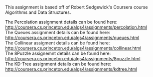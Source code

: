 This assignment is based off of Robert Sedgewick's Coursera course Algorithms and Data Structures.

The Percolation assignment details can be found here: http://coursera.cs.princeton.edu/algs4/assignments/percolation.html  
The Queues assignment details can be found here: http://coursera.cs.princeton.edu/algs4/assignments/queues.html  
The Collinear assigment details can be found here: http://coursera.cs.princeton.edu/algs4/assignments/collinear.html   
The 8Puzzle assignemnt details can be found here: http://coursera.cs.princeton.edu/algs4/assignments/8puzzle.html  
The KD-Tree assignment details can be found here: http://coursera.cs.princeton.edu/algs4/assignments/kdtree.html  